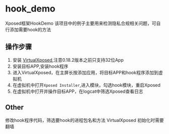 # hook_demo

Xposed框架HookDemo
该项目中的例子主要用来检测隐私合规相关问题，可自行添加需要hook的方法


## 操作步骤
1. 安装 [VirtualXposed](https://github.com/android-hacker/VirtualXposed/blob/vxp/CHINESE.md),注意0.18.2版本之前只支持32位App
2. 安装目标APP,安装hook程序
3. 进入VirtualXposed，在主屏长按添加应用，将目标APP和hook程序添加到虚拟机
4. 在虚拟机中打开`Xposed Installer`,进入模块，勾选hook模块，重启Xposed
5. 在虚拟机中打开并操作目标APP，在logcat中筛选Xposed查看日志

    
    
## Other
  修改hook程序代码，筛选要hook的进程包名和方法
  VirtualXposed 初始化时需要翻墙
